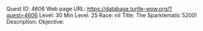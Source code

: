Quest ID: 4606
Web page URL: https://database.turtle-wow.org/?quest=4606
Level: 30
Min Level: 25
Race: nil
Title: The Sparklematic 5200!
Description: 
Objective: 
